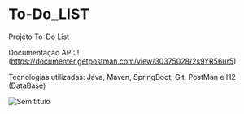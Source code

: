 # To-Do_LIST

Projeto To-Do List

Documentação API: !(https://documenter.getpostman.com/view/30375028/2s9YR56ur5)

Tecnologias utilizadas: Java, Maven, SpringBoot, Git, PostMan e H2 (DataBase)

![Sem título](https://github.com/hanspeterdietiker/To-Do_LIST/assets/126719678/032140c6-c80f-49a2-9d73-9bc6dbe4b606)

